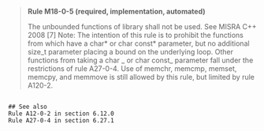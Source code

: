 > **Rule M18-0-5 (required, implementation, automated)**
>
> The unbounded functions of library <cstring> shall not be used.
> See MISRA C++ 2008 [7]
> Note: The intention of this rule is to prohibit the functions from <cstring> which have a
> char* or char const* parameter, but no additional size_t parameter placing a bound
> on the underlying loop. Other functions from <cstring> taking a char _ or char const_
> parameter fall under the restrictions of rule A27-0-4. Use of memchr, memcmp,
> memset, memcpy, and memmove is still allowed by this rule, but limited by rule A120-2.

```

## See also
Rule A12-0-2 in section 6.12.0
Rule A27-0-4 in section 6.27.1

```
